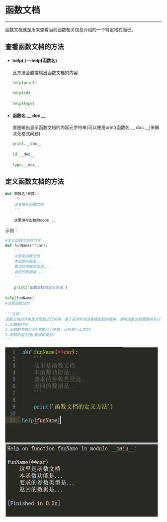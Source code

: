 函数文档
===

---

函数文档就是用来查看当前函数相关信息介绍的一个特定格式而已。



## 查看函数文档的方法

* ####  help( ) —help(函数名)

    此方法会直接输出函数文档的内容

    ```py
    help(print)

    help(id)

    help(type)
    ```

* #### 函数名.__ doc __
    直接输出显示函数文档的内容元字符串(可以使用print(函数名.__ doc __)来解决无格式问题)

    ```py
    print.__doc__

    id.__doc__

    type.__doc__
    ```

## 定义函数文档的方法


```py
def 函数名(参数):
    '''
    这里编写函数文档
    '''

    这里编写函数的code...
```

示例：

```py
#定义函数文档的方式
def funName(**car):
    '''
    这里是函数文档
    本函数功能是...
    要求的参数类型是...
    返回的数据是...
    '''

    print('函数文档的定义方法')

help(funName)
#查看函数文档

'''注释：
函数文档的作用是对函数进行说明，便于阅读和快速掌握函数的使用，通常函数文档需要具有以下信息：
1.函数的作用
2.函数的参数介绍(需要几个参数，分别是什么类型)
3.函数的返回值(数据和类型)
'''
```

![](../images/函数文档.png)












